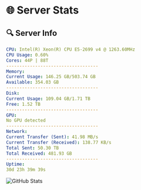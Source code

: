 # 🌐 Server Stats
## 🔍 Server Info
```yaml
CPU: Intel(R) Xeon(R) CPU E5-2699 v4 @ 1263.60MHz
CPU Usage: 0.60%
Cores: 44P | 88T
-----------------------------------
Memory:
Current Usage: 146.25 GB/503.74 GB
Available: 354.03 GB
-----------------------------------
Disk:
Current Usage: 109.04 GB/1.71 TB
Free: 1.52 TB
-----------------------------------
GPU:
No GPU detected
-----------------------------------
Network:
Current Transfer (Sent): 41.98 MB/s
Current Transfer (Received): 138.77 KB/s
Total Sent: 50.30 TB
Total Received: 481.93 GB
-----------------------------------
Uptime:
30d 23h 39m 39s
```
![GitHub Stats](https://img.shields.io/badge/Updated-2025-04-07_21:02:28-blue)